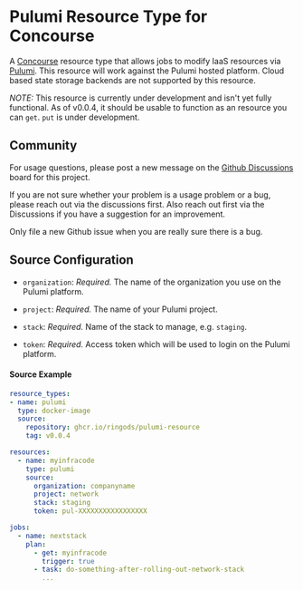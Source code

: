 # Pulumi Resource Type for Concourse

A [Concourse](http://concourse-ci.org/) resource type that allows jobs to modify IaaS resources via [Pulumi](https://www.pulumi.com/). This resource will work against the Pulumi hosted platform. Cloud based state storage backends are not supported by this resource.

*NOTE:* This resource is currently under development and isn't yet fully functional. As of v0.0.4, it should be usable to function as an resource you can `get`. `put` is under development.

## Community

For usage questions, please post a new message on the [Github Discussions](https://github.com/ringods/pulumi-resource/discussions) board for this project.

If you are not sure whether your problem is a usage problem or a bug, please reach out via the discussions first. Also reach out first via the Discussions if you have a suggestion for an improvement.

Only file a new Github issue when you are really sure there is a bug.

## Source Configuration

* `organization`: *Required.* The name of the organization you use on the Pulumi platform.

* `project`: *Required.* The name of your Pulumi project.

* `stack`: *Required.* Name of the stack to manage, e.g. `staging`.

* `token`: *Required.* Access token which will be used to login on the Pulumi platform.

#### Source Example

```yaml
resource_types:
- name: pulumi
  type: docker-image
  source:
    repository: ghcr.io/ringods/pulumi-resource
    tag: v0.0.4

resources:
  - name: myinfracode
    type: pulumi
    source:
      organization: companyname
      project: network
      stack: staging
      token: pul-XXXXXXXXXXXXXXXXX

jobs:
  - name: nextstack
    plan:
      - get: myinfracode
        trigger: true
      - task: do-something-after-rolling-out-network-stack
        ...
```
